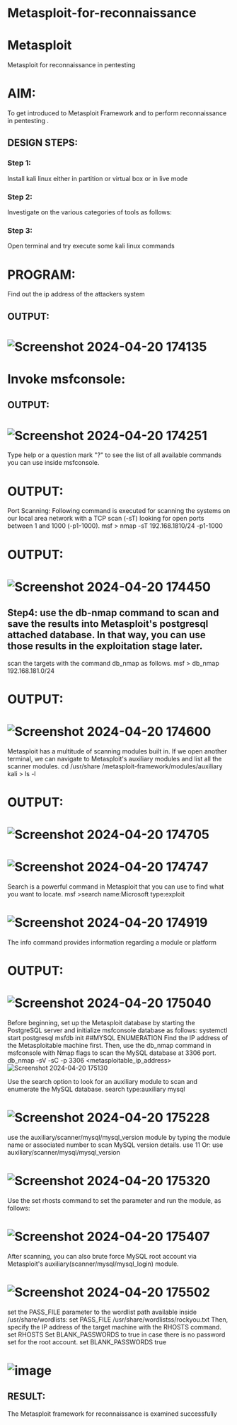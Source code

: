 # Metasploit-for-reconnaissance
# Metasploit
Metasploit for reconnaissance in pentesting

# AIM:

To get introduced to Metasploit Framework and to  perform reconnaissance  in pentesting .

## DESIGN STEPS:

### Step 1:

Install kali linux either in partition or virtual box or in live mode

### Step 2:

Investigate on the various categories of tools as follows:

### Step 3:

Open terminal and try execute some kali linux commands

# PROGRAM:
Find out the ip address of the attackers system
## OUTPUT:
# ![Screenshot 2024-04-20 174135](https://github.com/DEEPAK22003907/Metasploit-for-reconnaissance/assets/119404520/50a6f470-a980-4eea-b2a0-acd7de92854a)

# Invoke msfconsole:
## OUTPUT:
# ![Screenshot 2024-04-20 174251](https://github.com/DEEPAK22003907/Metasploit-for-reconnaissance/assets/119404520/d8d9987f-6cd5-43e1-acbb-9c47a4d34f8d)

Type help or a question mark "?" to see the list of all available commands you can use inside msfconsole.

# OUTPUT:


Port Scanning: Following command is executed for scanning the systems on our local area network with a TCP scan (-sT) looking for open ports between 1 and 1000 (-p1-1000). msf > nmap -sT 192.168.1810/24 -p1-1000

# OUTPUT:
# ![Screenshot 2024-04-20 174450](https://github.com/DEEPAK22003907/Metasploit-for-reconnaissance/assets/119404520/ed59618f-2963-44d6-a412-d9740c2ea31d)

## Step4: use the db-nmap command to scan and save the results into Metasploit's postgresql attached database. In that way, you can use those results in the exploitation stage later.
scan the targets with the command db_nmap as follows. msf > db_nmap 192.168.181.0/24

# OUTPUT:
# ![Screenshot 2024-04-20 174600](https://github.com/DEEPAK22003907/Metasploit-for-reconnaissance/assets/119404520/3c3c81e6-b183-49dc-88ca-550b57f3ddae)

Metasploit has a multitude of scanning modules built in. If we open another terminal, we can navigate to Metasploit's auxiliary modules and list all the scanner modules. cd /usr/share /metasploit-framework/modules/auxiliary kali > ls -l

# OUTPUT:
# ![Screenshot 2024-04-20 174705](https://github.com/DEEPAK22003907/Metasploit-for-reconnaissance/assets/119404520/32b038b8-4532-4e90-9f93-ad51c8680029)
# ![Screenshot 2024-04-20 174747](https://github.com/DEEPAK22003907/Metasploit-for-reconnaissance/assets/119404520/0872b8e3-e644-4b4e-a8e1-a4f71981b7de)

Search is a powerful command in Metasploit that you can use to find what you want to locate. msf >search name:Microsoft type:exploit

# ![Screenshot 2024-04-20 174919](https://github.com/DEEPAK22003907/Metasploit-for-reconnaissance/assets/119404520/08e163ff-2d7d-4264-9612-a25a9ff5c8da)

The info command provides information regarding a module or platform

# OUTPUT:
# ![Screenshot 2024-04-20 175040](https://github.com/DEEPAK22003907/Metasploit-for-reconnaissance/assets/119404520/b98ecd8a-90c5-42c9-afad-52907bbe0f53)


Before beginning, set up the Metasploit database by starting the PostgreSQL server and initialize msfconsole database as follows: systemctl start postgresql msfdb init ##MYSQL ENUMERATION Find the IP address of the Metasploitable machine first. Then, use the db_nmap command in msfconsole with Nmap flags to scan the MySQL database at 3306 port. db_nmap -sV -sC -p 3306 <metasploitable_ip_address>
![Screenshot 2024-04-20 175130](https://github.com/DEEPAK22003907/Metasploit-for-reconnaissance/assets/119404520/918f8123-64df-4915-98da-3a6259a4e5d7)

Use the search option to look for an auxiliary module to scan and enumerate the MySQL database. search type:auxiliary mysql

# ![Screenshot 2024-04-20 175228](https://github.com/DEEPAK22003907/Metasploit-for-reconnaissance/assets/119404520/dd23d910-b582-4f40-89c7-cdd62457f962)

use the auxiliary/scanner/mysql/mysql_version module by typing the module name or associated number to scan MySQL version details. use 11 Or: use auxiliary/scanner/mysql/mysql_version

# ![Screenshot 2024-04-20 175320](https://github.com/DEEPAK22003907/Metasploit-for-reconnaissance/assets/119404520/20b32d82-6c8c-4018-8560-bf3ce3301824)

Use the set rhosts command to set the parameter and run the module, as follows:

# ![Screenshot 2024-04-20 175407](https://github.com/DEEPAK22003907/Metasploit-for-reconnaissance/assets/119404520/17b0a213-c55e-41bf-8a9c-ccfb9313c84e)

After scanning, you can also brute force MySQL root account via Metasploit's auxiliary(scanner/mysql/mysql_login) module.

# ![Screenshot 2024-04-20 175502](https://github.com/DEEPAK22003907/Metasploit-for-reconnaissance/assets/119404520/8c8efd7c-26b4-40a1-952b-f31ab9d30e5c)

set the PASS_FILE parameter to the wordlist path available inside /usr/share/wordlists: set PASS_FILE /usr/share/wordlistss/rockyou.txt Then, specify the IP address of the target machine with the RHOSTS command. set RHOSTS Set BLANK_PASSWORDS to true in case there is no password set for the root account. set BLANK_PASSWORDS true
# ![image](https://github.com/DEEPAK22003907/Metasploit-for-reconnaissance/assets/119404520/fafbbdfc-9838-4c09-a55e-594b9de2f47e)



## RESULT:
The Metasploit framework for reconnaissance is  examined successfully

